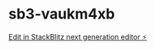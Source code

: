 # sb3-vaukm4xb

[Edit in StackBlitz next generation editor ⚡️](https://stackblitz.com/~/github.com/Dabeix/sb3-vaukm4xb)